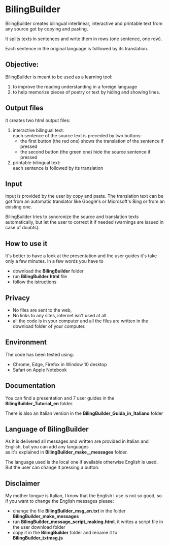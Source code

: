 # BilingBuilder
BilingBuilder creates bilingual interlinear, interactive and printable text  from any source got by copying and pasting.

It splits texts in sentences and write  them in rows (one sentence, one row).

Each sentence in the original language is folllowed by its translation.  

## Objective: 
  BilingBuilder is meant to be used as a learning tool:
  1. to improve the reading understanding in a foreign language 
  2. to help memorize pieces of poetry or text by hiding and showing lines.   

## Output files
It creates two html output files:
1. interactive bilingual text:   
    each sentence of the source text is preceded by two buttons:
      * the first button (the red one) shows the translation of the sentence if pressed 
      * the second button (the green one) hide the source sentence if pressed
2. printable bilingual text:  
   each sentence is followed by its translation 
 
## Input
Input is provided by the user by copy and paste.
The translation text can be got from an automatic translator like Google's or  Microsoft's Bing 
or from an existing one. 

BilingBuilder tries to syncronize the source and translation texts automatically, 
but let the user to correct it if needed  (warnings are issued in case of doubts). 

## How to use it
It's better to have a look at the presentation and the user guides it's take only a few minutes.
In a few words you have to  
* download the **BilingBuilder** folder
* run  **BilingBuilder.html** file 
* follow the istructions 

## Privacy 
* No files are sent to the web, 
* No links to any sites, internet isn't used at all 
* all the code is in your computer and  all the files are written in the download folder of your computer.  

## Environment
The code has been tested using:
* Chrome, Edge, Firefox in Window 10 desktop 
* Safari on Apple Notebook  

## Documentation
You can find a presentation and 7 user guides in the  **BilingBuilder_Tutorial_en** folder.

There is also an Italian version in the  **BilingBuilder_Guida_in_Italiano** folder

## Language of BilingBuilder
As it is delivered all messages and written are provided in Italian and English, but you can add any languages  
as it's explained in **BilingBuilder_make__messages** folder.

The language used is the local one if available otherwise English is used.  But the user can change it pressing a button.

## Disclaimer
My mother tongue is Italian, I know that the English I use is not so good, so if you want to change the English messages please:
* change the file **BilingBuilder_msg_en.txt**  in the folder **BilingBuilder_make_messages** 
* run **BilingBuilder_message_script_making.html**,  it writes a script file in the user download folder
* copy it in the **BilingBuilder** folder and rename it to **BilingBuilder_txtmsg.js**
 




